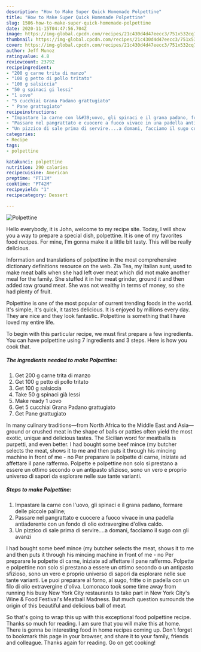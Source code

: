 ```yaml
---
description: "How to Make Super Quick Homemade Polpettine"
title: "How to Make Super Quick Homemade Polpettine"
slug: 1506-how-to-make-super-quick-homemade-polpettine
date: 2020-11-15T04:47:56.704Z
image: https://img-global.cpcdn.com/recipes/21c430d4d47eecc3/751x532cq70/polpettine-recipe-main-photo.jpg
thumbnail: https://img-global.cpcdn.com/recipes/21c430d4d47eecc3/751x532cq70/polpettine-recipe-main-photo.jpg
cover: https://img-global.cpcdn.com/recipes/21c430d4d47eecc3/751x532cq70/polpettine-recipe-main-photo.jpg
author: Jeff Munoz
ratingvalue: 4.8
reviewcount: 23792
recipeingredient:
- "200 g carne trita di manzo"
- "100 g petto di pollo tritato"
- "100 g salsiccia"
- "50 g spinaci gi lessi"
- "1 uovo"
- "5 cucchiai Grana Padano grattugiato"
- " Pane grattugiato"
recipeinstructions:
- "Impastare la carne con l&#39;uovo, gli spinaci e il grana padano, formare delle piccole palline;"
- "Passare nel pangrattato e cuocere a fuoco vivace in una padella antiaderente con un fondo di olio extravergine d&#39;oliva caldo."
- "Un pizzico di sale prima di servire....a domani, facciamo il sugo con gli avanzi"
categories:
- Recipe
tags:
- polpettine

katakunci: polpettine 
nutrition: 290 calories
recipecuisine: American
preptime: "PT11M"
cooktime: "PT42M"
recipeyield: "1"
recipecategory: Dessert

---
```



![Polpettine](https://img-global.cpcdn.com/recipes/21c430d4d47eecc3/751x532cq70/polpettine-recipe-main-photo.jpg)

Hello everybody, it is John, welcome to my recipe site. Today, I will show you a way to prepare a special dish, polpettine. It is one of my favorites food recipes. For mine, I'm gonna make it a little bit tasty. This will be really delicious.

Information and translations of polpettine in the most comprehensive dictionary definitions resource on the web. Zia Tea, my Italian aunt, used to make meat balls when she had left over meat which did mot make another meal for the family. She stuffed it in her meat grinder, ground it and then added raw ground meat. She was not wealthy in terms of money, so she had plenty of fruit.

Polpettine is one of the most popular of current trending foods in the world. It's simple, it's quick, it tastes delicious. It is enjoyed by millions every day. They are nice and they look fantastic. Polpettine is something that I have loved my entire life.


To begin with this particular recipe, we must first prepare a few ingredients. You can have polpettine using 7 ingredients and 3 steps. Here is how you cook that.

<!--inarticleads1-->

##### The ingredients needed to make Polpettine:

1. Get 200 g carne trita di manzo
1. Get 100 g petto di pollo tritato
1. Get 100 g salsiccia
1. Take 50 g spinaci già lessi
1. Make ready 1 uovo
1. Get 5 cucchiai Grana Padano grattugiato
1. Get  Pane grattugiato


In many culinary traditions—from North Africa to the Middle East and Asia—ground or crushed meat in the shape of balls or patties often yield the most exotic, unique and delicious tastes. The Sicilian word for meatballs is purpetti, and even better. I had bought some beef mince (my butcher selects the meat, shows it to me and then puts it through his mincing machine in front of me - no Per preparare le polpette di carne, iniziate ad affettare il pane raffermo. Polpette e polpettine non solo si prestano a essere un ottimo secondo o un antipasto sfizioso, sono un vero e proprio universo di sapori da esplorare nelle sue tante varianti. 

<!--inarticleads2-->

##### Steps to make Polpettine:

1. Impastare la carne con l&#39;uovo, gli spinaci e il grana padano, formare delle piccole palline;
1. Passare nel pangrattato e cuocere a fuoco vivace in una padella antiaderente con un fondo di olio extravergine d&#39;oliva caldo.
1. Un pizzico di sale prima di servire....a domani, facciamo il sugo con gli avanzi


I had bought some beef mince (my butcher selects the meat, shows it to me and then puts it through his mincing machine in front of me - no Per preparare le polpette di carne, iniziate ad affettare il pane raffermo. Polpette e polpettine non solo si prestano a essere un ottimo secondo o un antipasto sfizioso, sono un vero e proprio universo di sapori da esplorare nelle sue tante varianti. Le puoi preparare al forno, al sugo, fritte o in padella con un filo di olio extravergine d&#39;oliva. Lomonaco took some time away from running his busy New York City restaurants to take part in New York City&#39;s Wine &amp; Food Festival&#39;s Meatball Madness. But much question surrounds the origin of this beautiful and delicious ball of meat. 

So that's going to wrap this up with this exceptional food polpettine recipe. Thanks so much for reading. I am sure that you will make this at home. There is gonna be interesting food in home recipes coming up. Don't forget to bookmark this page in your browser, and share it to your family, friends and colleague. Thanks again for reading. Go on get cooking!
